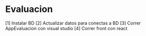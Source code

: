 # Evaluacion

[1] Instalar BD
[2] Actualizar datos para conectas a BD
[3] Correr AppEvaluacion con visual studio
[4] Correr front con react